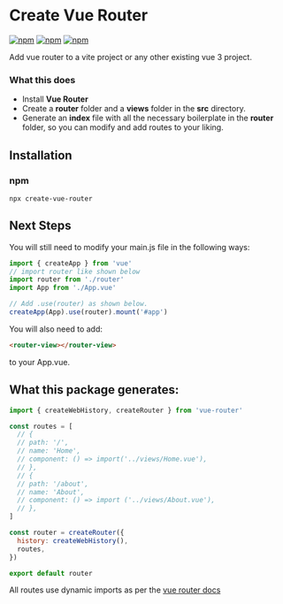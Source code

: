 # **Create Vue Router**

[![npm](https://img.shields.io/badge/build-stable-sucess?&style=flat)](https://github.com/itsjustlogan/create-vue-router)
[![npm](https://img.shields.io/npm/v/create-vue-router?color=green)](https://www.npmjs.com/package/create-vue-router)
[![npm](https://img.shields.io/badge/licence-MIT-blue?&style=flat)](https://github.com/itsjustlogan/create-vue-router/blob/main/LICENSE)

Add vue router to a vite project or any other existing vue 3 project.

### **What this does**

- Install **Vue Router**
- Create a **router** folder and a **views** folder in the **src** directory.
- Generate an **index** file with all the necessary boilerplate in the **router** folder, so you can modify and add routes to your liking.

## **Installation**

### **npm**

```shell
npx create-vue-router
```

## **Next Steps**

You will still need to modify your main.js file in the following ways:

```js
import { createApp } from 'vue'
// import router like shown below
import router from './router'
import App from './App.vue'

// Add .use(router) as shown below.
createApp(App).use(router).mount('#app')
```

You will also need to add:

```html
<router-view></router-view>
```

to your App.vue.

## **What this package generates:**

```js
import { createWebHistory, createRouter } from 'vue-router'

const routes = [
  // {
  // path: '/',
  // name: 'Home',
  // component: () => import('../views/Home.vue'),
  // },
  // {
  // path: '/about',
  // name: 'About',
  // component: () => import ('../views/About.vue'),
  // },
]

const router = createRouter({
  history: createWebHistory(),
  routes,
})

export default router
```

All routes use dynamic imports as per the [vue router docs](https://router.vuejs.org/guide/advanced/lazy-loading.html)
